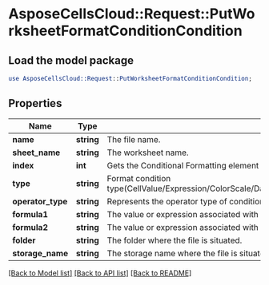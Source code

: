 # AsposeCellsCloud::Request::PutWorksheetFormatConditionCondition 

## Load the model package
```perl
use AsposeCellsCloud::Request::PutWorksheetFormatConditionCondition;
```

## Properties
Name | Type | Description | Notes
------------ | ------------- | ------------- | -------------
**name** | **string** | The file name. |
**sheet_name** | **string** | The worksheet name. |
**index** | **int** | Gets the Conditional Formatting element at the specified index. |
**type** | **string** | Format condition type(CellValue/Expression/ColorScale/DataBar/IconSet/Top10/UniqueValues/DuplicateValues/ContainsText/NotContainsText/BeginsWith/EndsWith/ContainsBlanks/NotContainsBlanks/ContainsErrors/NotContainsErrors/TimePeriod/AboveAverage). |
**operator_type** | **string** | Represents the operator type of conditional format and data validation(Between/Equal/GreaterThan/GreaterOrEqual/LessThan/None/NotBetween/NotEqual). |
**formula1** | **string** | The value or expression associated with conditional formatting. |
**formula2** | **string** | The value or expression associated with conditional formatting. |
**folder** | **string** | The folder where the file is situated. |
**storage_name** | **string** | The storage name where the file is situated. |  

[[Back to Model list]](../README.md#documentation-for-requests) [[Back to API list]](../README.md#documentation-for-api-endpoints) [[Back to README]](../README.md)

